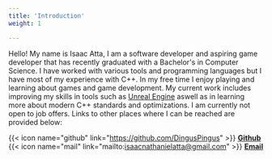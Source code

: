 ```yaml
---
title: 'Introduction'
weight: 1

---
```


Hello! My name is Isaac Atta, I am a software developer and aspiring game developer that has recently graduated with a Bachelor's in Computer Science. I have worked with various tools and programming languages but I have most of my experience with C++. In my free time I enjoy playing and learning about games and game development. My current work includes improving my skills in tools such as [Unreal Engine](https://www.unrealengine.com/en-US) aswell as in learning more about modern C++ standards and optimizations. I am currently not open to job offers. Links to other places where I can be reached are provided below:  

{{< icon name="github" link="https://github.com/DingusPingus" >}} **[Github](https://github.com/DingusPingus)**   
{{< icon name="mail" link="mailto:isaacnathanielatta@gmail.com" >}} **[Email](mailto:isaacnathanielatta@gmail.com)**